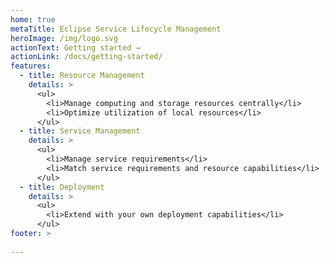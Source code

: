 ```yaml
---
home: true
metaTitle: Eclipse Service Lifecycle Management
heroImage: /img/logo.svg
actionText: Getting started →
actionLink: /docs/getting-started/
features:
  - title: Resource Management
    details: >
      <ul>
        <li>Manage computing and storage resources centrally</li>
        <li>Optimize utilization of local resources</li>
      </ul>
  - title: Service Management
    details: >
      <ul>
        <li>Manage service requirements</li>
        <li>Match service requirements and resource capabilities</li>
      </ul>
  - title: Deployment
    details: >
      <ul>
        <li>Extend with your own deployment capabilities</li>
      </ul>
footer: >
   
---
```

